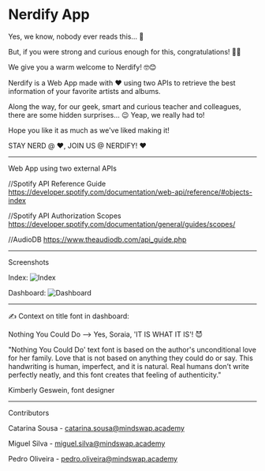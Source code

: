 # Nerdify App

Yes, we know, nobody ever reads this... 🥱

But, if you were strong and curious enough for this, congratulations! 🎉🥳

We give you a warm welcome to Nerdify! 🤓😊

Nerdify is a Web App made with ❤️ using two APIs to retrieve the best information of your favorite artists and albums.

Along the way, for our geek, smart and curious teacher and colleagues, there are some hidden surprises... 😉 Yeap, we really had to!

Hope you like it as much as we've liked making it! 

STAY NERD @ ❤️, JOIN US @ NERDIFY! ❤️

--------------------------------------------------------------------------------------
Web App using two external APIs

//Spotify API Reference Guide 
https://developer.spotify.com/documentation/web-api/reference/#objects-index

//Spotify API Authorization Scopes
https://developer.spotify.com/documentation/general/guides/scopes/

//AudioDB
https://www.theaudiodb.com/api_guide.php

--------------------------------------------------------------------------------------
Screenshots

Index:
![Index](https://user-images.githubusercontent.com/76745343/131263390-70b4968e-1db6-4a10-b432-244940db2ff9.png)


Dashboard:
![Dashboard](https://user-images.githubusercontent.com/76745343/131263394-0b341d12-9b57-49f6-aa2c-c7fbd484da9a.png)

--------------------------------------------------------------------------------------

✍️ Context on title font in dashboard:

Nothing You Could Do --> Yes, Soraia, 'IT IS WHAT IT IS'! 😈

"Nothing You Could Do' text font is based on the author's unconditional love for her family. Love that is not based on anything they could do or say. This handwriting is human, imperfect, and it is natural. Real humans don’t write perfectly neatly, and this font creates that feeling of authenticity."

Kimberly Geswein, font designer

--------------------------------------------------------------------------------------
Contributors

Catarina Sousa - catarina.sousa@mindswap.academy

Miguel Silva - miguel.silva@mindswap.academy

Pedro Oliveira - pedro.oliveira@mindswap.academy
